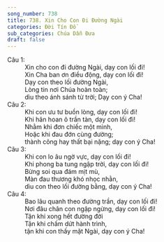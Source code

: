 ```yaml
---
song_number: 738
title: 738. Xin Cho Con Đi Đường Ngài
categories: Đời Tín Đồ
sub_categories: Chúa Dẫn Đưa
draft: false
---
```

<dl><dt>Câu 1:</dt><dd data-verse="1"> Xin cho con đi đường Ngài, dạy con lối đi! <br/>Xin Cha ban ơn điều động, dạy con lối đi! <br/>Dạy con theo lối đường Ngài, <br/>Lòng tin nơi Chúa hoàn toàn; <br/>dìu theo ánh sánh từ trời; Dạy con ý Cha! </dd><dt>Câu 2:</dt><dd data-verse="2">Khi con ưu tư buồn lòng, dạy con lối đi! <br/>Khi hân hoan ô trần tàn, dạy con lối đi! <br/>Nhằm khi đơn chiếc một mình, <br/>Hoặc khi đau đớn cùng đường; <br/>thành công hay thất bại nặng; dạy con ý Cha! </dd><dt>Câu 3:</dt><dd data-verse="3">Khi con lo âu ngờ vực, dạy con lối đi! <br/>Khi phong ba tung ngập trời, dạy con lối đi! <br/>Bừng soi qua đám mịt mù, <br/>Màn đau thương khó nhọc nhằn, <br/>dìu con theo lối đường bằng, dạy con ý Cha! </dd><dt>Câu 4:</dt><dd data-verse="4">Bao lâu quanh theo đường trần, dạy con lối đi! <br/>Nơi đâu chân con ngập ngừng, dạy con lối đi! <br/>Tận khi xong hết đường đời <br/>Tận khi chấm dứt hành trình, <br/>tận khi con thấy mặt Ngài, dạy con ý Cha! </dd></dl>